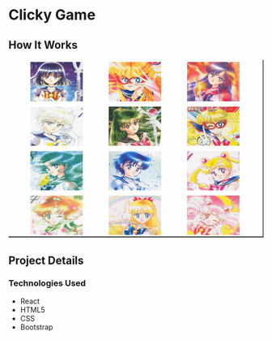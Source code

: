 # Clicky Game

## How It Works
![choice screenshot](sailormoon.gif)

## Project Details

### Technologies Used
* React
* HTML5
* CSS
* Bootstrap